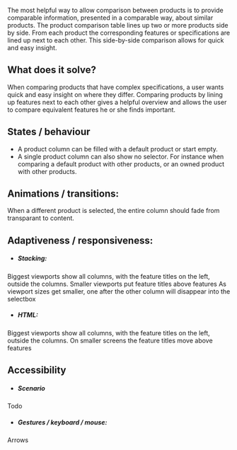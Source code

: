 The most helpful way to allow comparison between products is to provide comparable information, presented in a comparable way, about similar products. The product comparison table lines up two or more products side by side. From each product the corresponding features or specifications are lined up next to each other. This side-by-side comparison allows for quick and easy insight.

## What does it solve?

When comparing products that have complex specifications, a user wants quick and easy insight on where they differ. Comparing products by lining up features next to each other gives a helpful overview and allows the user to compare equivalent features he or she finds important.

## States / behaviour

* A product column can be filled with a default product or start empty.
* A single product column can also show no selector. For instance when comparing a default product with other products, or an owned product with other products.

## Animations / transitions:

When a different product is selected, the entire column should fade from transparant to content. 

## Adaptiveness / responsiveness:

* ##### Stacking:
Biggest viewports show all columns, with the feature titles on the left, outside the columns.
Smaller viewports put feature titles above features
As viewport sizes get smaller, one after the other column will disappear into the selectbox

* ##### HTML:
Biggest viewports show all columns, with the feature titles on the left, outside the columns. On smaller screens the feature titles move above features

## Accessibility

* ##### Scenario
Todo

* ##### Gestures / keyboard / mouse:
Arrows